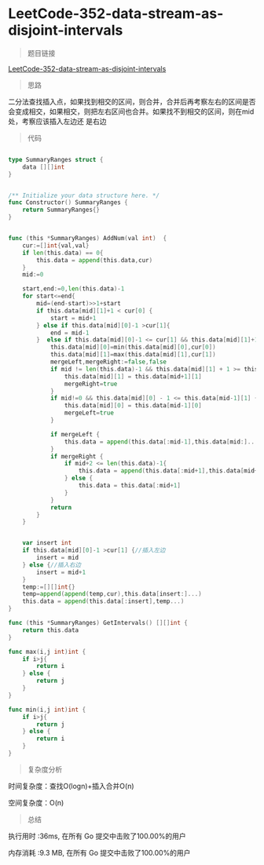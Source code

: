 # LeetCode-352-data-stream-as-disjoint-intervals

>题目链接

[LeetCode-352-data-stream-as-disjoint-intervals](https://leetcode-cn.com/problems/data-stream-as-disjoint-intervals/)

>思路

二分法查找插入点，如果找到相交的区间，则合并，合并后再考察左右的区间是否会变成相交，如果相交，则把左右区间也合并。如果找不到相交的区间，则在mid处，考察应该插入左边还
是右边

>代码

```go

type SummaryRanges struct {
    data [][]int
}


/** Initialize your data structure here. */
func Constructor() SummaryRanges {
    return SummaryRanges{}
}


func (this *SummaryRanges) AddNum(val int)  {
    cur:=[]int{val,val}
    if len(this.data) == 0{
        this.data = append(this.data,cur)
    }
    mid:=0

    start,end:=0,len(this.data)-1
    for start<=end{
        mid=(end-start)>>1+start
        if this.data[mid][1]+1 < cur[0] {
            start = mid+1
        } else if this.data[mid][0]-1 >cur[1]{
            end = mid-1
        }  else if this.data[mid][0]-1 <= cur[1] && this.data[mid][1]+1 >= cur[0] {
            this.data[mid][0]=min(this.data[mid][0],cur[0])
            this.data[mid][1]=max(this.data[mid][1],cur[1])
            mergeLeft,mergeRight:=false,false
            if mid != len(this.data)-1 && this.data[mid][1] + 1 >= this.data[mid+1][0] {//合并右区间
                this.data[mid][1] = this.data[mid+1][1]
                mergeRight=true
            }
            if mid!=0 && this.data[mid][0] - 1 <= this.data[mid-1][1] {//合并左区间
                this.data[mid][0] = this.data[mid-1][0]
                mergeLeft=true
            }

            if mergeLeft {
                this.data = append(this.data[:mid-1],this.data[mid:]...)
            }
            if mergeRight {
                if mid+2 <= len(this.data)-1{
                    this.data = append(this.data[:mid+1],this.data[mid+2:]...)
                } else {
                    this.data = this.data[:mid+1]
                }
            }
            return
        }
    }


    var insert int
    if this.data[mid][0]-1 >cur[1] {//插入左边
        insert = mid
    } else {//插入右边
        insert = mid+1
    }
    temp:=[][]int{}
    temp=append(append(temp,cur),this.data[insert:]...)
    this.data = append(this.data[:insert],temp...)
}

func (this *SummaryRanges) GetIntervals() [][]int {
    return this.data
}

func max(i,j int)int {
    if i>j{
        return i
    } else {
        return j
    }
}

func min(i,j int)int {
    if i>j{
        return j
    } else {
        return i
    }
}

```

>复杂度分析

时间复杂度：查找O(logn)+插入合并O(n)

空间复杂度：O(n)

>总结

执行用时 :36ms, 在所有 Go 提交中击败了100.00%的用户

内存消耗 :9.3 MB, 在所有 Go 提交中击败了100.00%的用户
